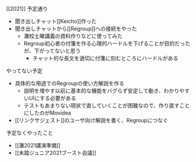 
[[2021]]
予定通り
- 聞き出しチャット[[Keicho]]作った
- 聞き出しチャットから[[Regroup]]への接続をやった
    - 灘校土曜講義の資料作りなどに使ってみた
    - Regroup初心者の付箋を作る心理的ハードルを下げることが目的だったが、下がってないと思う
        - チャット的な長文を適切に付箋に刻むところにハードルがある

やってない予定
- 具体的な用途でのRegroupの使い方解説を作る
    - 説明を増やす以前に基本的な機能をバグらず安定して動き、わかりやすいUIにする必要がある
    - テストもあまりない現状で直していくことが困難なので、作り直すことにしたのがMovidea
- [[リンクサジェスト]]のユーザ向け解説を書く、Regroupにつなぐ

予定なくやったこと
- [[灘2021講演準備]]
- [[未踏ジュニア2021ブースト会議]]
